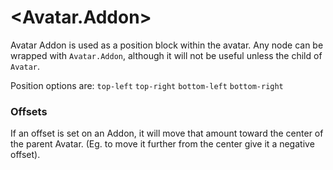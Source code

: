 # \<Avatar.Addon\>

Avatar Addon is used as a position block within the avatar. Any node can be wrapped with `Avatar.Addon`, although it will not be useful unless the child of `Avatar`.

Position options are:
`top-left`
`top-right`
`bottom-left`
`bottom-right`

### Offsets

If an offset is set on an Addon, it will move that amount toward the center of the parent Avatar. (Eg. to move it further from the center give it a negative offset).
